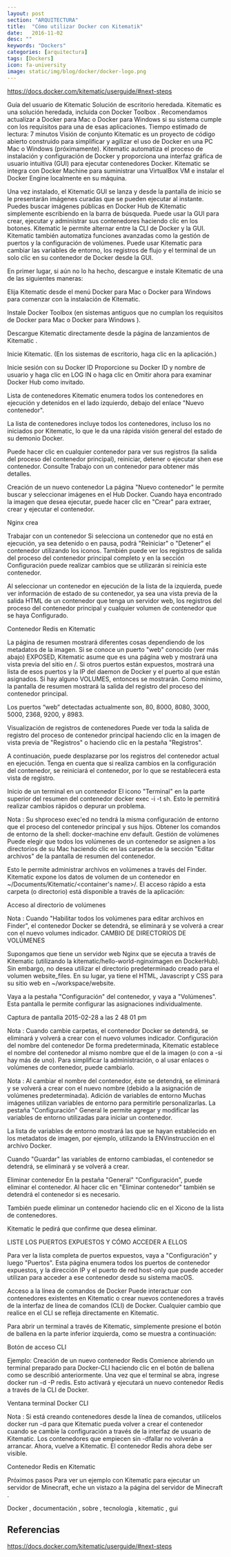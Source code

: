 ```yaml
---
layout: post
section: "ARQUITECTURA"
title:  "Cómo utilizar Docker con Kitematik"
date:   2016-11-02
desc: ""
keywords: "Dockers"
categories: [arquitectura]
tags: [Dockers]
icon: fa-university
image: static/img/blog/docker/docker-logo.png
---
```



https://docs.docker.com/kitematic/userguide/#next-steps


Guía del usuario de Kitematic
Solución de escritorio heredada. Kitematic es una solución heredada, incluida con Docker Toolbox . Recomendamos actualizar a Docker para Mac o Docker para Windows si su sistema cumple con los requisitos para una de esas aplicaciones.
Tiempo estimado de lectura: 7 minutos
Visión de conjunto
Kitematic es un proyecto de código abierto construido para simplificar y agilizar el uso de Docker en una PC Mac o Windows (próximamente). Kitematic automatiza el proceso de instalación y configuración de Docker y proporciona una interfaz gráfica de usuario intuitiva (GUI) para ejecutar contenedores Docker. Kitematic se integra con Docker Machine para suministrar una VirtualBox VM e instalar el Docker Engine localmente en su máquina.

Una vez instalado, el Kitematic GUI se lanza y desde la pantalla de inicio se le presentarán imágenes curadas que se pueden ejecutar al instante. Puedes buscar imágenes públicas en Docker Hub de Kitematic simplemente escribiendo en la barra de búsqueda. Puede usar la GUI para crear, ejecutar y administrar sus contenedores haciendo clic en los botones. Kitematic le permite alternar entre la CLI de Docker y la GUI. Kitematic también automatiza funciones avanzadas como la gestión de puertos y la configuración de volúmenes. Puede usar Kitematic para cambiar las variables de entorno, los registros de flujo y el terminal de un solo clic en su contenedor de Docker desde la GUI.

En primer lugar, si aún no lo ha hecho, descargue e instale Kitematic de una de las siguientes maneras:

Elija Kitematic desde el menú Docker para Mac o Docker para Windows para comenzar con la instalación de Kitematic.

Instale Docker Toolbox (en sistemas antiguos que no cumplan los requisitos de Docker para Mac o Docker para Windows ).

Descargue Kitematic directamente desde la página de lanzamientos de Kitematic .

Inicie Kitematic. (En los sistemas de escritorio, haga clic en la aplicación.)

Inicie sesión con su Docker ID
Proporcione su Docker ID y nombre de usuario y haga clic en LOG IN o haga clic en Omitir ahora para examinar Docker Hub como invitado.

Lista de contenedores
Kitematic enumera todos los contenedores en ejecución y detenidos en el lado izquierdo, debajo del enlace "Nuevo contenedor".

La lista de contenedores incluye todos los contenedores, incluso los no iniciados por Kitematic, lo que le da una rápida visión general del estado de su demonio Docker.

Puede hacer clic en cualquier contenedor para ver sus registros (la salida del proceso del contenedor principal), reiniciar, detener o ejecutar shen ese contenedor. Consulte Trabajo con un contenedor para obtener más detalles.

Creación de un nuevo contenedor
La página "Nuevo contenedor" le permite buscar y seleccionar imágenes en el Hub Docker. Cuando haya encontrado la imagen que desea ejecutar, puede hacer clic en "Crear" para extraer, crear y ejecutar el contenedor.

Nginx crea

Trabajar con un contenedor
Si selecciona un contenedor que no está en ejecución, ya sea detenido o en pausa, podrá "Reiniciar" o "Detener" el contenedor utilizando los iconos. También puede ver los registros de salida del proceso del contenedor principal completo y en la sección Configuración puede realizar cambios que se utilizarán si reinicia este contenedor.

Al seleccionar un contenedor en ejecución de la lista de la izquierda, puede ver información de estado de su contenedor, ya sea una vista previa de la salida HTML de un contenedor que tenga un servidor web, los registros del proceso del contenedor principal y cualquier volumen de contenedor que se haya Configurado.

Contenedor Redis en Kitematic

La página de resumen mostrará diferentes cosas dependiendo de los metadatos de la imagen. Si se conoce un puerto "web" conocido (ver más abajo) EXPOSED, Kitematic asume que es una página web y mostrará una vista previa del sitio en /. Si otros puertos están expuestos, mostrará una lista de esos puertos y la IP del daemon de Docker y el puerto al que están asignados. Si hay alguno VOLUMES, entonces se mostrarán. Como mínimo, la pantalla de resumen mostrará la salida del registro del proceso del contenedor principal.

Los puertos “web” detectadas actualmente son, 80, 8000, 8080, 3000, 5000, 2368, 9200, y 8983.

Visualización de registros de contenedores
Puede ver toda la salida de registro del proceso de contenedor principal haciendo clic en la imagen de vista previa de "Registros" o haciendo clic en la pestaña "Registros".

A continuación, puede desplazarse por los registros del contenedor actual en ejecución. Tenga en cuenta que si realiza cambios en la configuración del contenedor, se reiniciará el contenedor, por lo que se restablecerá esta vista de registro.

Inicio de un terminal en un contenedor
El icono "Terminal" en la parte superior del resumen del contenedor docker exec -i -t <your container> sh. Esto le permitirá realizar cambios rápidos o depurar un problema.

Nota : Su shproceso exec'ed no tendrá la misma configuración de entorno que el proceso del contenedor principal y sus hijos. Obtener los comandos de entorno de la shell: docker-machine env default.
Gestión de volúmenes
Puede elegir que todos los volúmenes de un contenedor se asignen a los directorios de su Mac haciendo clic en las carpetas de la sección "Editar archivos" de la pantalla de resumen del contenedor.

Esto le permite administrar archivos en volúmenes a través del Finder. Kitematic expone los datos de volumen de un contenedor en ~/Documents/Kitematic/<container's name>/. El acceso rápido a esta carpeta (o directorio) está disponible a través de la aplicación:

Acceso al directorio de volúmenes

Nota : Cuando "Habilitar todos los volúmenes para editar archivos en Finder", el contenedor Docker se detendrá, se eliminará y se volverá a crear con el nuevo volumes indicador.
CAMBIO DE DIRECTORIOS DE VOLÚMENES

Supongamos que tiene un servidor web Nginx que se ejecuta a través de Kitematic (utilizando la kitematic/hello-world-nginximagen en DockerHub). Sin embargo, no desea utilizar el directorio predeterminado creado para el volumen website_files. En su lugar, ya tiene el HTML, Javascript y CSS para su sitio web en ~/workspace/website.

Vaya a la pestaña "Configuración" del contenedor, y vaya a "Volúmenes". Esta pantalla le permite configurar las asignaciones individualmente.

Captura de pantalla 2015-02-28 a las 2 48 01 pm

Nota : Cuando cambie carpetas, el contenedor Docker se detendrá, se eliminará y volverá a crear con el nuevo volumes indicador.
Configuración del nombre del contenedor
De forma predeterminada, Kitematic establece el nombre del contenedor al mismo nombre que el de la imagen (o con a -<number>si hay más de uno). Para simplificar la administración, o al usar enlaces o volúmenes de contenedor, puede cambiarlo.

Nota : Al cambiar el nombre del contenedor, éste se detendrá, se eliminará y se volverá a crear con el nuevo nombre (debido a la asignación de volúmenes predeterminada).
Adición de variables de entorno
Muchas imágenes utilizan variables de entorno para permitirle personalizarlas. La pestaña "Configuración" General le permite agregar y modificar las variables de entorno utilizadas para iniciar un contenedor.

La lista de variables de entorno mostrará las que se hayan establecido en los metadatos de imagen, por ejemplo, utilizando la ENVinstrucción en el archivo Docker.

Cuando "Guardar" las variables de entorno cambiadas, el contenedor se detendrá, se eliminará y se volverá a crear.

Eliminar contenedor
En la pestaña "General" "Configuración", puede eliminar el contenedor. Al hacer clic en "Eliminar contenedor" también se detendrá el contenedor si es necesario.

También puede eliminar un contenedor haciendo clic en el Xicono de la lista de contenedores.

Kitematic le pedirá que confirme que desea eliminar.

LISTE LOS PUERTOS EXPUESTOS Y CÓMO ACCEDER A ELLOS

Para ver la lista completa de puertos expuestos, vaya a "Configuración" y luego "Puertos". Esta página enumera todos los puertos de contenedor expuestos, y la dirección IP y el puerto de red host-only que puede acceder utilizan para acceder a ese contenedor desde su sistema macOS.

Acceso a la línea de comandos de Docker
Puede interactuar con contenedores existentes en Kitematic o crear nuevos contenedores a través de la interfaz de línea de comandos (CLI) de Docker. Cualquier cambio que realice en el CLI se refleja directamente en Kitematic.

Para abrir un terminal a través de Kitematic, simplemente presione el botón de ballena en la parte inferior izquierda, como se muestra a continuación:

Botón de acceso CLI

Ejemplo: Creación de un nuevo contenedor Redis
Comience abriendo un terminal preparado para Docker-CLI haciendo clic en el botón de ballena como se describió anteriormente. Una vez que el terminal se abra, ingrese docker run -d -P redis. Esto activará y ejecutará un nuevo contenedor Redis a través de la CLI de Docker.

Ventana terminal Docker CLI

Nota : Si está creando contenedores desde la línea de comandos, utilícelos docker run -d para que Kitematic pueda volver a crear el contenedor cuando se cambie la configuración a través de la interfaz de usuario de Kitematic. Los contenedores que empiecen sin -dfallar no volverán a arrancar.
Ahora, vuelve a Kitematic. El contenedor Redis ahora debe ser visible.

Contenedor Redis en Kitematic

Próximos pasos
Para ver un ejemplo con Kitematic para ejecutar un servidor de Minecraft, eche un vistazo a la página del servidor de Minecraft .

Docker , documentación , sobre , tecnología , kitematic , gui






## Referencias ##

https://docs.docker.com/kitematic/userguide/#next-steps